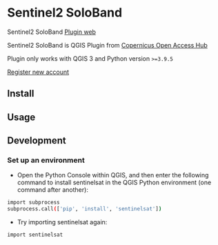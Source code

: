 # Sentinel2 SoloBand 
Sentinel2 SoloBand [Plugin web](https://plugins.qgis.org/plugins/sentinel_open/)

Sentinel2 SoloBand is QGIS Plugin from [Copernicus Open Access Hub](https://scihub.copernicus.eu/dhus/#/home)

Plugin only works with QGIS 3 and Python version `>=3.9.5`

[Register new account](https://scihub.copernicus.eu/dhus/#/self-registration)

## Install




## Usage



## Development

### Set up an environment

- Open the Python Console within QGIS, and then enter the following command to install sentinelsat in the QGIS Python environment (one command after another):
```bash
import subprocess
subprocess.call(['pip', 'install', 'sentinelsat'])
```
- Try importing sentinelsat again:
```bash
import sentinelsat
```
